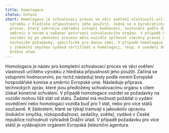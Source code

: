 ```yaml
---
title: homologace
status: hotovo
short: Homologace je schvalovací proces ve věci ověření vlastností určitého
  výrobku z hlediska přípustnosti jeho použití. Jedná se o byrokraticky náročný
  proces, který zahrnuje základní vstupní hodnocení, testování podle daných
  směrnic a norem a nakonec potvrzení schvalovacího orgánu. V případě homologace
  vozidel by po ukončení procesu mělo vozidlo splňovat všechny právní a
  technické požadavky, specifické pro danou zemi. V případě homologace tramvaje
  s indukční smyčkou vydává certifikát o homologaci, resp. k uvedení do provozu
  Drážní úřad.
---
```

Homologace je název pro kompletní schvalovací proces ve věci ověření vlastností určitého výrobku z hlediska přípustnosti jeho použití. Začíná se vstupními hodnoceními, po nichž následují testy podle norem Evropské hospodářské komise a směrnic Evropské unie. Následuje příprava technických zpráv, které jsou předloženy schvalovacímu orgánu s cílem získat konečné schválení. V případě homologace vozidel se požadavky na vozidlo mohou lišit stát od státu. Žadatel má možnost požádat o vydání osvědčení nebo homologaci vozidla buď pro 1 stát, nebo pro více států současně. K žádostem, které se týkají tramvají s jakoukoliv úpravou (indukční smyčka, nízkopodlažnost, sedačky, světla), vydává v České republice rozhodnutí výhradně Drážní úřad. V případě požadavku pro více států je vydávajícím orgánem Evropská železniční agentura.